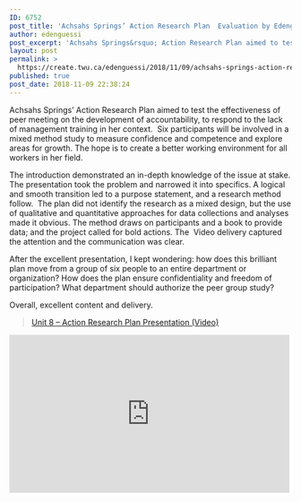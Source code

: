 ```yaml
---
ID: 6752
post_title: 'Achsahs Springs’ Action Research Plan  Evaluation by Edenguessi'
author: edenguessi
post_excerpt: 'Achsahs Springs&rsquo; Action Research Plan aimed to test the effectiveness of peer meeting on the development of accountability, to respond to the lack of management training in her context.&nbsp; Six participants will be involved in a mixed method study to measure confidence and competence and explore areas for growth. The hope is to create a better working environment for all<br><br><a href="https://create.twu.ca/edenguessi/2018/11/09/achsahs-springs-action-research-plan-evaluation-by-edenguessi/">Read more</a>'
layout: post
permalink: >
  https://create.twu.ca/edenguessi/2018/11/09/achsahs-springs-action-research-plan-evaluation-by-edenguessi/
published: true
post_date: 2018-11-09 22:38:24
---
```

Achsahs Springs’ Action Research Plan aimed to test the effectiveness of peer meeting on the development of accountability, to respond to the lack of management training in her context.  Six participants will be involved in a mixed method study to measure confidence and competence and explore areas for growth. The hope is to create a better working environment for all workers in her field.

The introduction demonstrated an in-depth knowledge of the issue at stake. The presentation took the problem and narrowed it into specifics. A logical and smooth transition led to a purpose statement, and a research method follow.  The plan did not identify the research as a mixed design, but the use of qualitative and quantitative approaches for data collections and analyses made it obvious. The method draws on participants and a book to provide data; and the project called for bold actions. The  Video delivery captured the attention and the communication was clear.

After the excellent presentation, I kept wondering: how does this brilliant plan move from a group of six people to an entire department or organization? How does the plan ensure confidentiality and freedom of participation? What department should authorize the peer group study?

Overall, excellent content and delivery.

<blockquote class="wp-embedded-content" data-secret="nQdBw4JhOh"><a href="https://create.twu.ca/achsahs-springs/2018/11/09/unit-8-action-research-plan/">Unit 8 &#8211; Action Research Plan Presentation (Video)</a></p></blockquote>



<iframe class="wp-embedded-content" sandbox="allow-scripts" security="restricted" src="https://create.twu.ca/achsahs-springs/2018/11/09/unit-8-action-research-plan/embed/#?secret=nQdBw4JhOh" data-secret="nQdBw4JhOh" width="500" height="282" title="&#8220;Unit 8 &#8211; Action Research Plan Presentation (Video)&#8221; &#8212; Achsah&#039;s Springs" frameborder="0" marginwidth="0" marginheight="0" scrolling="no"></iframe>